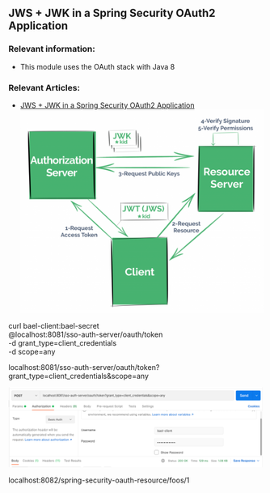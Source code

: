 ## JWS + JWK in a Spring Security OAuth2 Application

### Relevant information:

- This module uses the OAuth stack with Java 8

### Relevant Articles: 

- [JWS + JWK in a Spring Security OAuth2 Application](https://www.baeldung.com/spring-security-oauth2-jws-jwk)
![img.png](img.png)

curl bael-client:bael-secret\
@localhost:8081/sso-auth-server/oauth/token \
-d grant_type=client_credentials \
-d scope=any



localhost:8081/sso-auth-server/oauth/token?grant_type=client_credentials&scope=any

![img_1.png](img_1.png)

localhost:8082/spring-security-oauth-resource/foos/1

